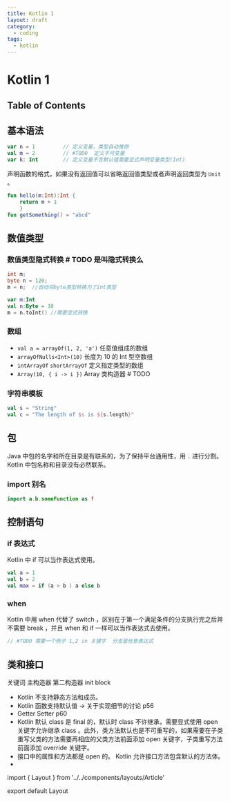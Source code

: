 ```yaml
---
title: Kotlin 1
layout: draft
category:
  - coding
tags:
  - kotlin
---
```


# Kotlin 1
## Table of Contents
## 基本语法
```kotlin
var n = 1         // 定义变量，类型自动推倒
val m = 2         // #TODO  定义不可变量
var k: Int        // 定义变量不含默认值需要显式声明变量类型(Int)
```
声明函数的格式，如果没有返回值可以省略返回值类型或者声明返回类型为 `Unit` 。
```kotlin
fun hello(m:Int):Int {
    return m + 1
    }
fun getSomething() = "abcd"     
```

## 数值类型
### 数值类型隐式转换 # TODO 是叫隐式转换么
```java
int m;
byte n = 120;
m = n;  //自动将byte类型转换为了int类型
```
```kotlin
var m:Int
val n:Byte = 10
m = n.toInt() //需要显式转换
```

### 数组
- `val a = arrayOf(1, 2, 'a')` 任意值组成的数组
- `arrayOfNulls<Int>(10)` 长度为 10 的 Int 型空数组
- `intArrayOf` `shortArrayOf` 定义指定类型的数组
- `Array(10, { i -> i })` Array 类构造器 # TODO

### 字符串模板
```kotlin
val s = "String"
val c = "The length of $s is ${s.length}"
```

## 包
Java 中包的名字和所在目录是有联系的，为了保持平台通用性，用 `.` 进行分割。Kotlin 中包名称和目录没有必然联系。

### import 别名
```kotlin
import a.b.someFunction as f
```

## 控制语句

### if 表达式

Kotlin 中 if 可以当作表达式使用。

```kotlin
val a = 1
val b = 2
val max = if (a > b ) a else b
```
 
### when
Kotlin 中用 when 代替了 switch ，区别在于第一个满足条件的分支执行完之后并不需要 break ，并且 when 和 if 一样可以当作表达式去使用。

```kotlin
// #TODO 需要一个例子 1,2 in 关键字  分支是任意表达式
``` 

## 类和接口
关键词 主构造器 第二构造器 init block 
- Kotlin 不支持静态方法和成员。
- Kotlin 函数支持默认值 -> 关于实现细节的讨论 p56
- Getter Setter p60
- Kotlin 默认 class 是 final 的，默认时 class 不许继承，需要显式使用 open 关键字允许继承 class 。此外，类方法默认也是不可重写的，如果需要在子类重写父类的方法需要再相应的父类方法前面添加 open 关键字，子类重写方法前面添加 override 关键字。
- 接口中的属性和方法都是 open 的。 Kotlin 允许接口方法包含默认的方法体。
- 

import { Layout } from '../../components/layouts/Article'

export default Layout